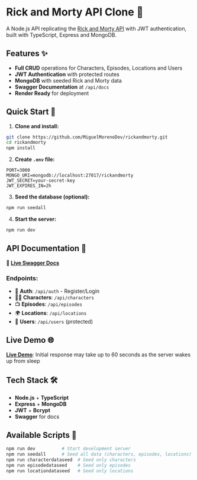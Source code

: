 # Rick and Morty API Clone 🚀

A Node.js API replicating the [Rick and Morty API](https://rickandmortyapi.com) with JWT authentication, built with TypeScript, Express and MongoDB.

## Features ✨

- **Full CRUD** operations for Characters, Episodes, Locations and Users
- **JWT Authentication** with protected routes
- **MongoDB** with seeded Rick and Morty data
- **Swagger Documentation** at `/api/docs`
- **Render Ready** for deployment

## Quick Start 🚀

1. **Clone and install:**
```bash
git clone https://github.com/MiguelMorenoDev/rickandmorty.git
cd rickandmorty
npm install
```

2. **Create `.env` file:**
```env
PORT=3000
MONGO_URI=mongodb://localhost:27017/rickandmorty
JWT_SECRET=your-secret-key
JWT_EXPIRES_IN=2h
```

3. **Seed the database (optional):**
```bash
npm run seedall
```

4. **Start the server:**
```bash
npm run dev
```

## API Documentation 📖

**🔗 [Live Swagger Docs](http://localhost:3000/api/api-docs)**

### Endpoints:
- 👥 **Auth**: `/api/auth` - Register/Login
- 👨‍🚀 **Characters**: `/api/characters`
- 📺 **Episodes**: `/api/episodes`
- 🌍 **Locations**: `/api/locations`
- 👤 **Users**: `/api/users` (protected)

## Live Demo 🌐

**[Live Demo](https://rickandmorty-w440.onrender.com)**: Initial response may take up to 60 seconds as the server wakes up from sleep

## Tech Stack 🛠️

- **Node.js** + **TypeScript**
- **Express** + **MongoDB** 
- **JWT** + **Bcrypt**
- **Swagger** for docs

## Available Scripts 📜

```bash
npm run dev          # Start development server
npm run seedall      # Seed all data (characters, episodes, locations)
npm run characterdataseed  # Seed only characters
npm run episodedataseed    # Seed only episodes  
npm run locationdataseed   # Seed only locations
```